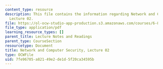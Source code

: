 ```yaml
---
content_type: resource
description: This file contains the information regarding Network and Computer Security,
  Lecture 02.
file: https://ol-ocw-studio-app-production.s3.amazonaws.com/courses/6-857-network-and-computer-security-spring-2014/7fe96705a82149e2de1d5f20ca34595b_MIT6_857S14_Lec02.pdf
file_type: application/pdf
learning_resource_types: []
parent_title: Lecture Notes and Readings
parent_type: CourseSection
resourcetype: Document
title: Network and Computer Security, Lecture 02
type: OCWFile
uid: 7fe96705-a821-49e2-de1d-5f20ca34595b
---
```

